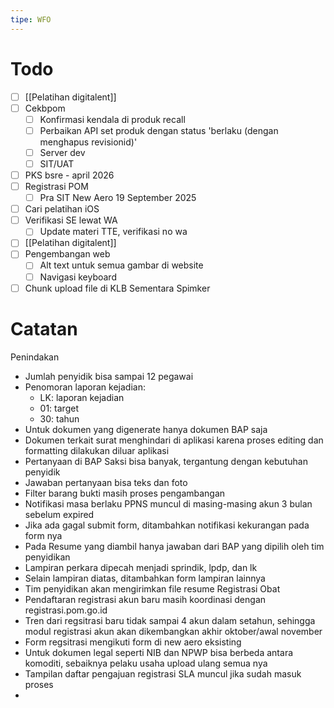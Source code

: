 ```yaml
---
tipe: WFO
---
```

# Todo
- [ ] [[Pelatihan digitalent]] 
- [ ] Cekbpom
	- [ ] Konfirmasi kendala di produk recall
	- [ ] Perbaikan API set produk dengan status 'berlaku (dengan menghapus revisionid)'
	- [ ] Server dev
	- [ ] SIT/UAT
- [ ] PKS bsre - april 2026
- [ ] Registrasi POM
	- [ ] Pra SIT New Aero 19 September 2025
- [ ] Cari pelatihan iOS
- [ ] Verifikasi SE lewat WA
	- [ ] Update materi TTE, verifikasi no wa
- [ ] [[Pelatihan digitalent]] 
- [ ] Pengembangan web
	- [ ] Alt text untuk semua gambar di website
	- [ ] Navigasi keyboard
- [ ] Chunk upload file di KLB Sementara Spimker
# Catatan
Penindakan
- Jumlah penyidik bisa sampai 12 pegawai
- Penomoran laporan kejadian:
	- LK: laporan kejadian
	- 01: target
	- 30: tahun
- Untuk dokumen yang digenerate hanya dokumen BAP saja
- Dokumen terkait surat menghindari di aplikasi karena proses editing dan formatting dilakukan diluar aplikasi
- Pertanyaan di BAP Saksi bisa banyak, tergantung dengan kebutuhan penyidik
- Jawaban pertanyaan bisa teks dan foto
- Filter barang bukti masih proses pengambangan
- Notifikasi masa berlaku PPNS muncul di masing-masing akun 3 bulan sebelum expired
- Jika ada gagal submit form, ditambahkan notifikasi kekurangan pada form nya
- Pada Resume yang diambil hanya jawaban dari BAP yang dipilih oleh tim penyidikan
- Lampiran perkara dipecah menjadi sprindik, lpdp, dan lk
- Selain lampiran diatas, ditambahkan form lampiran lainnya
- Tim penyidikan akan mengirimkan file resume 
Registrasi Obat
- Pendaftaran registrasi akun baru masih koordinasi dengan registrasi.pom.go.id
- Tren dari regsitrasi baru tidak sampai 4 akun dalam setahun, sehingga modul registrasi akun akan dikembangkan akhir oktober/awal november
- Form regsitrasi mengikuti form di new aero eksisting
- Untuk dokumen legal seperti NIB dan NPWP bisa berbeda antara komoditi, sebaiknya pelaku usaha upload ulang semua nya
- Tampilan daftar pengajuan registrasi SLA muncul jika sudah masuk proses
- 